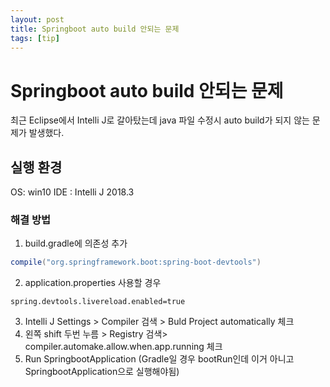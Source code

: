 ```yaml
---
layout: post
title: Springboot auto build 안되는 문제
tags: [tip]
---
```


# Springboot auto build 안되는 문제

최근 Eclipse에서 Intelli J로 갈아탔는데 java 파일 수정시 auto build가 되지 않는 문제가 발생했다.

## 실행 환경
OS: win10
IDE : Intelli J 2018.3

### 해결 방법

1. build.gradle에 의존성 추가
~~~gradle
compile("org.springframework.boot:spring-boot-devtools")
~~~

2. application.properties 사용할 경우
~~~
spring.devtools.livereload.enabled=true
~~~

3. Intelli J Settings > Compiler 검색 > Buld Project automatically 체크  
4. 왼쪽 shift 두번 누름 > Registry 검색> compiler.automake.allow.when.app.running 체크  
5. Run SpringbootApplication (Gradle일 경우 bootRun인데 이거 아니고  SpringbootApplication으로 실행해야됨)
